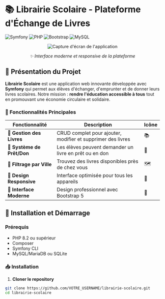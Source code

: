 # 📚 Librairie Scolaire - Plateforme d'Échange de Livres

![Symfony](https://img.shields.io/badge/Symfony-6.3-000000?style=for-the-badge&logo=symfony)
![PHP](https://img.shields.io/badge/PHP-8.2-777BB4?style=for-the-badge&logo=php)
![Bootstrap](https://img.shields.io/badge/Bootstrap-5.3-7952B3?style=for-the-badge&logo=bootstrap)
![MySQL](https://img.shields.io/badge/MySQL-8.0-4479A1?style=for-the-badge&logo=mysql)

<div align="center">
  
  ![Capture d'écran de l'application](https://via.placeholder.com/800x400/667eea/ffffff?text=Librairie+Scolaire+-+Capture+d'écran)
  
  *✨ Interface moderne et responsive de la plateforme*
  
</div>

## 🎯 Présentation du Projet

**Librairie Scolaire** est une application web innovante développée avec **Symfony** qui permet aux élèves d'échanger, d'emprunter et de donner leurs livres scolaires. Notre mission : **rendre l'éducation accessible à tous** tout en promouvant une économie circulaire et solidaire.

### 🌟 Fonctionnalités Principales

| Fonctionnalité | Description | Icône |
|---------------|-------------|--------|
| **📖 Gestion des Livres** | CRUD complet pour ajouter, modifier et supprimer des livres | 📚 |
| **🔄 Système de Prêt/Don** | Les élèves peuvent demander un livre en prêt ou en don | 🤝 |
| **📍 Filtrage par Ville** | Trouvez des livres disponibles près de chez vous | 🗺️ |
| **📱 Design Responsive** | Interface optimisée pour tous les appareils | 📱 |
| **🎨 Interface Moderne** | Design professionnel avec Bootstrap 5 | 🎨 |

## 🚀 Installation et Démarrage

### Prérequis
- PHP 8.2 ou supérieur
- Composer
- Symfony CLI
- MySQL/MariaDB ou SQLite

### 📥 Installation

1. **Cloner le repository**
```bash
git clone https://github.com/VOTRE_USERNAME/librairie-scolaire.git
cd librairie-scolaire
